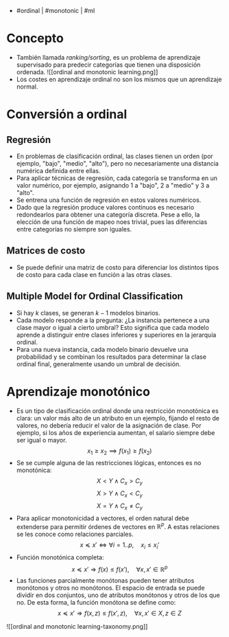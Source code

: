 - #ordinal | #monotonic | #ml

# Concepto
- También llamada *ranking/sorting*, es un problema de aprendizaje supervisado para predecir categorías que tienen una disposición ordenada.
![[ordinal and monotonic learning.png]]
- Los costes en aprendizaje ordinal no son los mismos que un aprendizaje normal.

# Conversión a ordinal
## Regresión
- En problemas de clasificación ordinal, las clases tienen un orden (por ejemplo, "bajo", "medio", "alto"), pero no necesariamente una distancia numérica definida entre ellas.
- Para aplicar técnicas de regresión, cada categoría se transforma en un valor numérico, por ejemplo, asignando $1$ a "bajo", $2$ a "medio" y $3$ a "alto".
- Se entrena una función de regresión en estos valores numéricos.
- Dado que la regresión produce valores continuos es necesario redondearlos para obtener una categoría discreta. Pese a ello, la elección de una función de mapeo noes trivial, pues las diferencias entre categorías no siempre son iguales.
## Matrices de costo
- Se puede definir una matriz de costo para diferenciar los distintos tipos de costo para cada clase en función a las otras clases.
## Multiple Model for Ordinal Classification
- Si hay $k$ clases, se generan $k-1$ modelos binarios.
- Cada modelo responde a la pregunta: ¿La instancia pertenece a una clase mayor o igual a cierto umbral? Esto significa que cada modelo aprende a distinguir entre clases inferiores y superiores en la jerarquía ordinal.
- Para una nueva instancia, cada modelo binario devuelve una probabilidad y se combinan los resultados para determinar la clase ordinal final, generalmente usando un umbral de decisión.

# Aprendizaje monotónico
- Es un tipo de clasificación ordinal donde una restricción monotónica es clara: un valor más alto de un atributo en un ejemplo, fijando el resto de valores, no debería reducir el valor de la asignación de clase. Por ejemplo, si los años de experiencia aumentan, el salario siempre debe ser igual o mayor.
$$x_{1}\ge x_{2}\implies f(x_{1})\ge f(x_{2})$$
- Se se cumple alguna de las restricciones lógicas, entonces es no monotónica:
$$
X < Y \wedge C_x > C_y  
$$
$$
X > Y \wedge C_x < C_y  
$$
$$
X = Y \wedge C_x \neq C_y  
$$
- Para aplicar monotonicidad a vectores, el orden natural debe extenderse para permitir órdenes de vectores en $\mathbb{R}^{p}$. A estas relaciones se les conoce como relaciones parciales.
$$
x \preceq x' \iff \forall i = 1..p, \quad x_i \leq x_i'
$$
- Función monotónica completa:
$$
x \preceq x' \Rightarrow f(x) \leq f(x'), \quad \forall x, x' \in \mathbb{R}^p
$$
- Las funciones parcialmente monótonas pueden tener atributos monótonos y otros no monótonos. El espacio de entrada se puede dividir en dos conjuntos, uno de atributos monótonos y otros de los que no. De esta forma, la función monótona se define como:
$$x \preceq x' \Rightarrow f(x,z) \leq f(x',z), \quad \forall x, x' \in X,z\in Z$$

![[ordinal and monotonic learning-taxonomy.png]]